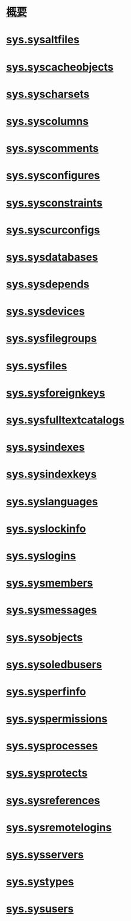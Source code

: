 # [概要](system-compatibility-views-transact-sql.md)  
# [sys.sysaltfiles](sys-sysaltfiles-transact-sql.md)  
# [sys.syscacheobjects](sys-syscacheobjects-transact-sql.md)  
# [sys.syscharsets](sys-syscharsets-transact-sql.md)  
# [sys.syscolumns](sys-syscolumns-transact-sql.md)  
# [sys.syscomments](sys-syscomments-transact-sql.md)  
# [sys.sysconfigures](sys-sysconfigures-transact-sql.md)  
# [sys.sysconstraints](sys-sysconstraints-transact-sql.md)  
# [sys.syscurconfigs](sys-syscurconfigs-transact-sql.md)  
# [sys.sysdatabases](sys-sysdatabases-transact-sql.md)  
# [sys.sysdepends](sys-sysdepends-transact-sql.md)  
# [sys.sysdevices](sys-sysdevices-transact-sql.md)  
# [sys.sysfilegroups](sys-sysfilegroups-transact-sql.md)  
# [sys.sysfiles](sys-sysfiles-transact-sql.md)  
# [sys.sysforeignkeys](sys-sysforeignkeys-transact-sql.md)  
# [sys.sysfulltextcatalogs](sys-sysfulltextcatalogs-transact-sql.md)  
# [sys.sysindexes](sys-sysindexes-transact-sql.md)  
# [sys.sysindexkeys](sys-sysindexkeys-transact-sql.md)  
# [sys.syslanguages](sys-syslanguages-transact-sql.md)  
# [sys.syslockinfo](sys-syslockinfo-transact-sql.md)  
# [sys.syslogins](sys-syslogins-transact-sql.md)  
# [sys.sysmembers](sys-sysmembers-transact-sql.md)  
# [sys.sysmessages](sys-sysmessages-transact-sql.md)  
# [sys.sysobjects](sys-sysobjects-transact-sql.md)  
# [sys.sysoledbusers](sys-sysoledbusers-transact-sql.md)  
# [sys.sysperfinfo](sys-sysperfinfo-transact-sql.md)  
# [sys.syspermissions](sys-syspermissions-transact-sql.md)  
# [sys.sysprocesses](sys-sysprocesses-transact-sql.md)  
# [sys.sysprotects](sys-sysprotects-transact-sql.md)  
# [sys.sysreferences](sys-sysreferences-transact-sql.md)  
# [sys.sysremotelogins](sys-sysremotelogins-transact-sql.md)  
# [sys.sysservers](sys-sysservers-transact-sql.md)  
# [sys.systypes](sys-systypes-transact-sql.md)  
# [sys.sysusers](sys-sysusers-transact-sql.md)  
